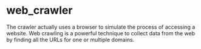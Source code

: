 # web_crawler

 The crawler actually uses a browser to simulate the process of accessing a website.
 Web crawling is a powerful technique to collect data from the web by finding all the URLs for one or multiple domains.

